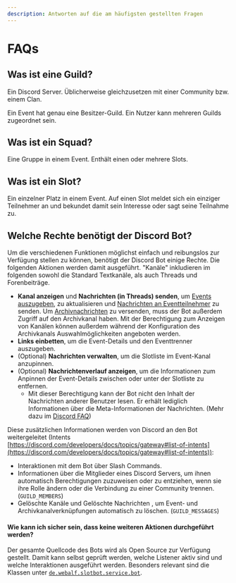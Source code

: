 ```yaml
---
description: Antworten auf die am häufigsten gestellten Fragen
---
```


# FAQs

## Was ist eine Guild?

Ein Discord Server. Üblicherweise gleichzusetzen mit einer Community bzw. einem Clan.

Ein Event hat genau eine Besitzer-Guild. Ein Nutzer kann mehreren Guilds zugeordnet sein.

## Was ist ein Squad?

Eine Gruppe in einem Event. Enthält einen oder mehrere Slots.

## Was ist ein Slot?

Ein einzelner Platz in einem Event. Auf einen Slot meldet sich ein einziger Teilnehmer an und bekundet damit sein Interesse oder sagt seine Teilnahme zu.

## Welche Rechte benötigt der Discord Bot?

Um die verschiedenen Funktionen möglichst einfach und reibungslos zur Verfügung stellen zu können, benötigt der Discord Bot einige Rechte. Die folgenden Aktionen werden damit ausgeführt. "Kanäle" inkludieren im folgenden sowohl die Standard Textkanäle, als auch Threads und Forenbeiträge.

* **Kanal anzeigen** und **Nachrichten (in Threads) senden**, um [Events auszugeben](../integrationen/discord/bot-befehle/event-hinzufuegen.md), zu aktualisieren und [Nachrichten an Eventteilnehmer](../integrationen/discord/bot-befehle/event-ping.md) zu senden. Um [Archivnachrichten](../integrationen/discord/archiv.md) zu versenden, muss der Bot außerdem Zugriff auf den Archivkanal haben. Mit der Berechtigung zum Anzeigen von Kanälen können außerdem während der Konfiguration des Archivkanals Auswahlmöglichkeiten angeboten werden.
* **Links einbetten**, um die Event-Details und den Eventtrenner auszugeben.
* (Optional) **Nachrichten verwalten**, um die Slotliste im Event-Kanal anzupinnen.
* (Optional) **Nachrichtenverlauf anzeigen**, um die Informationen zum Anpinnen der Event-Details zwischen oder unter der Slotliste zu entfernen.
  * Mit dieser Berechtigung kann der Bot nicht den Inhalt der Nachrichten anderer Benutzer lesen. Er erhält lediglich Informationen über die Meta-Informationen der Nachrichten. (Mehr dazu im [Discord FAQ](https://support-dev.discord.com/hc/en-us/articles/4404772028055))

Diese zusätzlichen Informationen werden von Discord an den Bot weitergeleitet (Intents [https://discord.com/developers/docs/topics/gateway#list-of-intents](https://discord.com/developers/docs/topics/gateway#list-of-intents)):

* Interaktionen mit dem Bot über Slash Commands.
* Informationen über die Mitglieder eines Discord Servers, um ihnen automatisch Berechtigungen zuzuweisen oder zu entziehen, wenn sie ihre Rolle ändern oder die Verbindung zu einer Community trennen. (`GUILD_MEMBERS`)
* Gelöschte Kanäle und Gelöschte Nachrichten , um Event- und Archivkanalverknüpfungen automatisch zu löschen. (`GUILD_MESSAGES`)

#### Wie kann ich sicher sein, dass keine weiteren Aktionen durchgeführt werden?

Der gesamte Quellcode des Bots wird als Open Source zur Verfügung gestellt. Damit kann selbst geprüft werden, welche Listener aktiv sind und welche Interaktionen ausgeführt werden. Besonders relevant sind die Klassen unter [`de.webalf.slotbot.service.bot`](https://github.com/Alf-Melmac/slotbotServer/tree/master/src/main/java/de/webalf/slotbot/service/bot).
